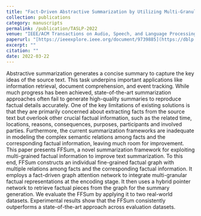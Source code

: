 ```yaml
---
title: "Fact-Driven Abstractive Summarization by Utilizing Multi-Granular Multi-Relational Knowledge<span style='display:inline-block; background:#5cb85c; color:#fff; font-size:0.7em; font-weight:bold; padding:2px 5px; border-radius:3px; margin-left:6px; vertical-align:middle;'>CCF-B</span>"
collection: publications
category: manuscripts
permalink: /publication/TASLP-2022
venue: "IEEE/ACM Transactions on Audio, Speech, and Language Processing (TASLP)"
paperurl: "[https://ieeexplore.ieee.org/document/9739885](https://dblp.org/search?q=Fact-Driven+Abstractive+Summarization+by+Utilizing+Multi-Granular+Multi-Relational+Knowledge)"
excerpt: ""
citation: ""
date: 2022-03-22
---
```




Abstractive summarization generates a concise summary to capture the key ideas of the source text. This task underpins important applications like information retrieval, document comprehension, and event tracking. While much progress has been achieved, state-of-the-art summarization approaches often fail to generate high-quality summaries to reproduce factual details accurately. One of the key limitations of existing solutions is that they are primarily concerned about extracting facts from the source text but overlook other crucial factual information, such as the related time, locations, reasons, consequences, purposes, participants and involved parties. Furthermore, the current summarization frameworks are inadequate in modeling the complex semantic relations among facts and the corresponding factual information, leaving much room for improvement. This paper presents FFSum, a novel summarization framework for exploiting multi-grained factual information to improve text summarization. To this end, FFSum constructs an individual fine-grained factual graph with multiple relations among facts and the corresponding factual information. It employs a fact-driven graph attention network to integrate multi-granular factual representations at the encoding stage. It then uses a hybrid pointer network to retrieve factual pieces from the graph for the summary generation. We evaluate the FFSum by applying it to two real-world datasets. Experimental results show that the FFSum consistently outperforms a state-of-the-art approach across evaluation datasets.
